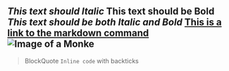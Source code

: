 *This text should Italic*
**This text should be Bold**
***This text should be both Italic and Bold***
[This is a link to the markdown command](https://commonmark.org/help/)
![Image of a Monke](https://i1.sndcdn.com/avatars-ylM4tanwBXJZhjWb-X76mWw-t500x500.jpg)
---
>BlockQuote
`Inline code` with backticks
